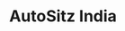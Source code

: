 ---
title: "AutoSitz India"
url: /inter-state-bus-terminal-kashmere-gate-old-delhi-delhi/autositz-india/
shop: car parts
---